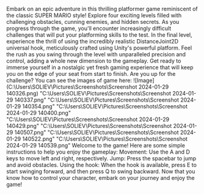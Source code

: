 Embark on an epic adventure in this thrilling platformer game reminiscent of the classic SUPER MARIO style! Explore four exciting levels filled with challenging obstacles, cunning enemies, and hidden secrets.
As you progress through the game, you'll encounter increasingly difficult challenges that will put your platforming skills to the test.
In the final level, experience the thrill of using the incredibly realistic DistanceJoint2D universal hook, meticulously crafted using Unity's powerful platform. 
Feel the rush as you swing through the level with unparalleled precision and control, adding a whole new dimension to the gameplay.
Get ready to immerse yourself in a nostalgic yet fresh gaming experience that will keep you on the edge of your seat from start to finish. Are you up for the challenge?
You can see the images of game here:
![Image](C:\Users\SOLIEV\Pictures\Screenshots\Screenshot 2024-01-29 140326.png) 
"C:\Users\SOLIEV\Pictures\Screenshots\Screenshot 2024-01-29 140337.png"
"C:\Users\SOLIEV\Pictures\Screenshots\Screenshot 2024-01-29 140354.png"
"C:\Users\SOLIEV\Pictures\Screenshots\Screenshot 2024-01-29 140400.png"
"C:\Users\SOLIEV\Pictures\Screenshots\Screenshot 2024-01-29 140429.png"
"C:\Users\SOLIEV\Pictures\Screenshots\Screenshot 2024-01-29 140507.png"
"C:\Users\SOLIEV\Pictures\Screenshots\Screenshot 2024-01-29 140522.png"
"C:\Users\SOLIEV\Pictures\Screenshots\Screenshot 2024-01-29 140539.png"
Welcome to the game! Here are some simple instructions to help you enjoy the gameplay:
Movement: Use the A and D keys to move left and right, respectively.
Jump: Press the spacebar to jump and avoid obstacles.
Using the hook: When the hook is available, press E to start swinging forward, and then press Q to swing backward.
Now that you know how to control your character, embark on your journey and enjoy the game!
